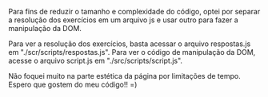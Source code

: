 Para fins de reduzir o tamanho e complexidade do código, optei por separar a resolução dos exercícios em um arquivo js e usar outro para fazer a manipulação da DOM.

Para ver a resolução dos exercícios, basta acessar o arquivo respostas.js em "./scr/scripts/respostas.js".
Para ver o código de manipulação da DOM, acesse o arquivo script.js em "./src/scripts/script.js".

Não foquei muito na parte estética da página por limitações de tempo. Espero que gostem do meu código!! =)